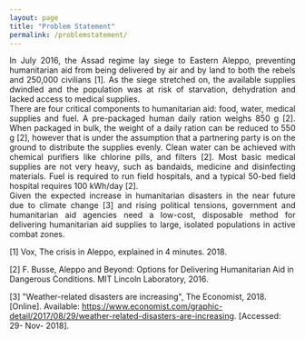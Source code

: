 ```yaml
---
layout: page
title: "Problem Statement"
permalink: /problemstatement/
---
```

<div style="text-align: justify"> In July 2016, the Assad regime lay siege to Eastern Aleppo, preventing humanitarian aid from being delivered by air and by land to both the rebels and 250,000 civilians [1]. As the siege stretched on, the available supplies dwindled and the population was at risk of starvation, dehydration and lacked access to medical supplies.</div>


<div style="text-align: justify">There are four critical components to humanitarian aid: food, water, medical supplies and fuel. A pre-packaged human daily ration weighs 850 g [2]. When packaged in bulk, the weight of a daily ration can be reduced to 550 g [2], however that is under the assumption that a partnering party is on the ground to distribute the supplies evenly. Clean water can be achieved with chemical purifiers like chlorine pills, and filters [2]. Most basic medical supplies are not very heavy, such as bandaids, medicine and disinfecting materials. Fuel is required to run field hospitals, and a typical 50-bed field hospital requires 100 kWh/day [2].</div>


<div style="text-align: justify">Given the expected increase in humanitarian disasters in the near future due to climate change [3] and rising political tensions, government and humanitarian aid agencies need a low-cost, disposable method for delivering humanitarian aid supplies to large, isolated populations in active combat zones.</div>


[1] Vox, The crisis in Aleppo, explained in 4 minutes. 2018.

[2] F. Busse, Aleppo and Beyond: Options for Delivering Humanitarian Aid in Dangerous Conditions. MIT Lincoln Laboratory, 2016.

[3] "Weather-related disasters are increasing", The Economist, 2018. [Online]. Available: https://www.economist.com/graphic-detail/2017/08/29/weather-related-disasters-are-increasing. [Accessed: 29- Nov- 2018].
